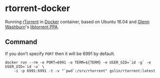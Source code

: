 rtorrent-docker
===============

Running [rTorrent](https://github.com/rakshasa/rtorrent) in [Docker](https://www.docker.com/) container, based on Ubuntu 16.04 and [Glenn Washburn](https://launchpad.net/~crass)'s [libtorrent PPA](https://launchpad.net/~crass/+archive/ubuntu/libtorrent).

Command
-------

If you don't specify `PORT` then it will be 6991 by default.

    docker run --rm -e PORT=6991 -e TERM=${TERM} -e USER_GID=`id -g` -e USER_UID=`id -u` \
        -i -p 6991:6991 -t -v "`pwd`:/srv/rtorrent" gslin/rtorrent:latest
